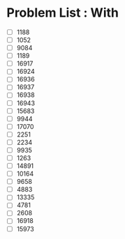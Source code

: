 # Problem List : With

- [ ] 1188
- [ ] 1052
- [ ] 9084
- [ ] 1189
- [ ] 16917
- [ ] 16924
- [ ] 16936
- [ ] 16937
- [ ] 16938
- [ ] 16943
- [ ] 15683
- [ ] 9944
- [ ] 17070
- [ ] 2251
- [ ] 2234
- [ ] 9935
- [ ] 1263
- [ ] 14891
- [ ] 10164
- [ ] 9658
- [ ] 4883
- [ ] 13335
- [ ] 4781
- [ ] 2608
- [ ] 16918
- [ ] 15973